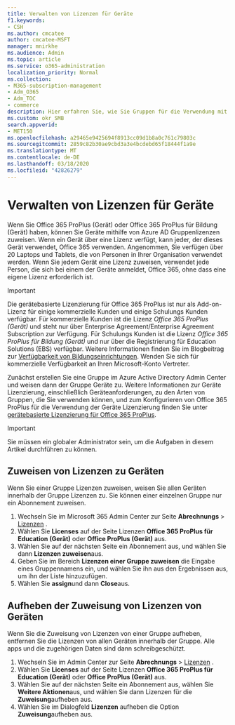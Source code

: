 ```yaml
---
title: Verwalten von Lizenzen für Geräte
f1.keywords:
- CSH
ms.author: cmcatee
author: cmcatee-MSFT
manager: mnirkhe
ms.audience: Admin
ms.topic: article
ms.service: o365-administration
localization_priority: Normal
ms.collection:
- M365-subscription-management
- Adm_O365
- Adm_TOC
- commerce
description: Hier erfahren Sie, wie Sie Gruppen für die Verwendung mit Geräten Lizenzen zuweisen.
ms.custom: okr_SMB
search.appverid:
- MET150
ms.openlocfilehash: a29465e9425694f8913cc09d1b8a0c761c79803c
ms.sourcegitcommit: 2859c82b30ae9cbd3a3e4bcdebd65f18444f1a9e
ms.translationtype: MT
ms.contentlocale: de-DE
ms.lasthandoff: 03/18/2020
ms.locfileid: "42826279"
---
```

# <a name="manage-licenses-for-devices"></a>Verwalten von Lizenzen für Geräte

Wenn Sie Office 365 ProPlus (Gerät) oder Office 365 ProPlus für Bildung (Gerät) haben, können Sie Geräte mithilfe von Azure AD Gruppenlizenzen zuweisen. Wenn ein Gerät über eine Lizenz verfügt, kann jeder, der dieses Gerät verwendet, Office 365 verwenden. Angenommen, Sie verfügen über 20 Laptops und Tablets, die von Personen in Ihrer Organisation verwendet werden. Wenn Sie jedem Gerät eine Lizenz zuweisen, verwendet jede Person, die sich bei einem der Geräte anmeldet, Office 365, ohne dass eine eigene Lizenz erforderlich ist.

> [!IMPORTANT]
> Die gerätebasierte Lizenzierung für Office 365 ProPlus ist nur als Add-on-Lizenz für einige kommerzielle Kunden und einige Schulungs Kunden verfügbar. Für kommerzielle Kunden ist die Lizenz *Office 365 ProPlus (Gerät)* und steht nur über Enterprise Agreement/Enterprise Agreement Subscription zur Verfügung. Für Schulungs Kunden ist die Lizenz *Office 365 ProPlus für Bildung (Gerät)* und nur über die Registrierung für Education Solutions (EBS) verfügbar. Weitere Informationen finden Sie im Blogbeitrag zur [Verfügbarkeit von Bildungseinrichtungen](https://educationblog.microsoft.com/2019/08/attention-it-administrators-announcing-device-based-subscription-for-education/). Wenden Sie sich für kommerzielle Verfügbarkeit an Ihren Microsoft-Konto Vertreter.

Zunächst erstellen Sie eine Gruppe im Azure Active Directory Admin Center und weisen dann der Gruppe Geräte zu. Weitere Informationen zur Geräte Lizenzierung, einschließlich Geräteanforderungen, zu den Arten von Gruppen, die Sie verwenden können, und zum Konfigurieren von Office 365 ProPlus für die Verwendung der Geräte Lizenzierung finden Sie unter [gerätebasierte Lizenzierung für Office 365 ProPlus](https://go.microsoft.com/fwlink/p/?linkid=2094216).

> [!IMPORTANT]
> Sie müssen ein globaler Administrator sein, um die Aufgaben in diesem Artikel durchführen zu können.

## <a name="assign-licenses-to-devices"></a>Zuweisen von Lizenzen zu Geräten

Wenn Sie einer Gruppe Lizenzen zuweisen, weisen Sie allen Geräten innerhalb der Gruppe Lizenzen zu. Sie können einer einzelnen Gruppe nur ein Abonnement zuweisen.

1. Wechseln Sie im Microsoft 365 Admin Center zur Seite **Abrechnungs** > <a href="https://go.microsoft.com/fwlink/p/?linkid=842264" target="_blank">Lizenzen</a> .
2. Wählen Sie **Licenses** auf der Seite Lizenzen **Office 365 ProPlus für Education (Gerät)** oder **Office ProPlus (Gerät)** aus.
3. Wählen Sie auf der nächsten Seite ein Abonnement aus, und wählen Sie dann **Lizenzen zuweisen**aus.
4. Geben Sie im Bereich **Lizenzen einer Gruppe zuweisen** die Eingabe eines Gruppennamens ein, und wählen Sie ihn aus den Ergebnissen aus, um ihn der Liste hinzuzufügen.
5. Wählen Sie **assign**und dann **Close**aus.

## <a name="unassign-licenses-from-devices"></a>Aufheben der Zuweisung von Lizenzen von Geräten

Wenn Sie die Zuweisung von Lizenzen von einer Gruppe aufheben, entfernen Sie die Lizenzen von allen Geräten innerhalb der Gruppe. Alle apps und die zugehörigen Daten sind dann schreibgeschützt.

1. Wechseln Sie im Admin Center zur Seite **Abrechnungs** > <a href="https://go.microsoft.com/fwlink/p/?linkid=842264" target="_blank">Lizenzen</a> .
2. Wählen Sie **Licenses** auf der Seite Lizenzen **Office 365 ProPlus für Education (Gerät)** oder **Office ProPlus (Gerät)** aus.
3. Wählen Sie auf der nächsten Seite ein Abonnement aus, wählen Sie **Weitere Aktionen**aus, und wählen Sie dann Lizenzen für die **Zuweisung**aufheben aus.
4. Wählen Sie im Dialogfeld **Lizenzen** aufheben die Option **Zuweisung**aufheben aus.